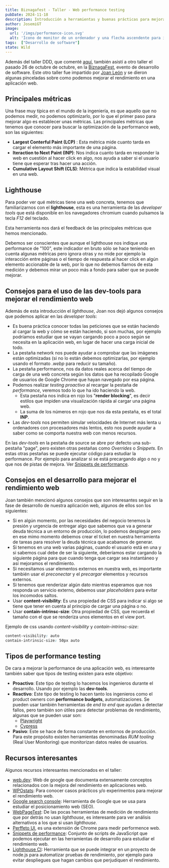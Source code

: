 ```yaml
---
title: Biznagafest - Taller - Web performance testing
pubDate: 2024-11-18
description: Introducción a herramientas y buenas prácticas para mejorar el rendimiento de una web.
author: JosemiGT
image:
  url: '/imgs/performance-icon.svg'
  alt: 'Ícono de monitor de un ordenador y una flecha ascendente para indicar performance.'
tags:  ["Desarrollo de software"]
state: Wild
---
```


Además del taller DDD, que comenté [aquí](./biznagafest-taller-ddd-refactoring), también asistí a otro taller el pasado 26 de octubre de octubre, en la [BiznagaFest](https://www.biznagafest.com/), evento de desarrollo de software. Este otro taller fue impartido por [Joan León](https://bsky.app/profile/nucliweb.net) y se dieron algunas pinceladas sobre como podemos mejorar el rendimiento en una aplicación web.

## Principales métricas

Una frase muy típica en el mundo de la ingeniería, es que aquello que no podemos medir, no podemos optimizarlo, por lo que el primer paso para mejorar algo es establecer unas métricas. Las principales métricas que tenemos que conocer para buscar la optimización de la performance web, son las siguientes:

- **Largest Conterful Paint (LCP)** : Esta métrica mide cuanto tarda en cargar el elemento más importante de una página.
- **Iteraction to Next Paint (INP)**: Nos indica cuanto tarda en responder  la web en cuestión al hacer click en algo, nos ayuda a saber si el usuario tiene que esperar tras hacer una acción.
- **Cumulative Layout Shift (CLS)**: Métrica que indica la estabilidad visual en una web. 

## Lighthouse

Para poder ver qué métricas tiene una web concreta, tenemos que familiarizarnos con el **lighthouse**, esta es una herramienta de las *developer tools* que está disponible en los navegadores chromium cuando pulsamos la tecla *F12* del teclado.

Esta herramienta nos dará el feedback de las principales métricas que hemos mencionado.

Debemos ser conscientes que aunque el lighthouse nos indique una performance de "100", este indicador en bruto sólo se hace teniendo en cuenta algunas métricas pero ignora otras y no mide por ejemplo la interacción entre páginas o el tiempo de respuesta al hacer click en algún elemento accionable de la web, por lo que no debemos fiarnos de esta medición y debemos mirar un poco más a fondo para saber que se puede mejorar.

## Consejos para el uso de las dev-tools para mejorar el rendimiento web

Además de esta introducción el *lighthouse*, Joan nos dejó algunos consejos que podemos aplicar en las *developer tools*:

- Es buena práctica conocer todas las peticiones que se están haciendo al cargar la web y cómo se están haciendo, si son muchas, por ejemplo podríamos estudiar que se vayan cargando poco a poco según se necesita en la aplicación web, en lugar de hacer una carga inicial de todo.
- La pestaña network nos puede ayudar a comprobar que las imágenes están optimizadas (si no lo están debemos optimizarlas, por ejemplo usando el formato *.webp* para reducir su tamaño).
- La pestaña performance, nos da datos reales acerca del tiempo de carga de una web concreta según los datos que ha recopilado Google de usuarios de Google Chrome que hayan navegado por esa página.
- Podemos realizar *testing proactivo* al recargar la pestaña de *performance*, veremos todo lo que ha ido haciendo la web. 
  - Esta pestaña nos indica en rojo los "**render blocking**", es decir estilos que impiden una visualización rápida al cargar una página web.
  - La suma de los números en rojo que nos da esta pestaña, es el total **INP**.
- Las *dev-tools* nos permiten simular velocidades de Internet más lenta u ordenadores con procesadores más lentos, esto nos puede ayudar a saber como se comporta nuestra web con menos recursos.

En las *dev-tools* en la pestaña de source se abre por defecto  una sub-pestaña "page", pero existen otras pestañas como *Overrides* o *Snippets*. En estas otras pestañas se puede ejecutar código para estudiar la performance. Por ejemplo para analizar si se está precargando algo o no y que nos de pistas de mejora. Ver [Snippets de performance](https://webperf-snippets.nucliweb.net/).

## Consejos en el desarrollo para mejorar el rendimiento web

Joan también mencionó algunos consejos que son interesantes seguir en la fase de desarrollo de nuestra aplicación web, algunos de ellos son los siguientes:

- Si en algún momento, por las necesidades del negocio tenemos la presión y urgencia de entregar algo que sabemos que va a generar deuda técnica a un entorno de producción, lo podemos desplegar pero en ese mimo momento debemos crear el ticket en nuestra herramienta de tareas para resolver la deuda técnica que acabamos de generar.
- Si tenemos en una web varias páginas, cuando el usuario está en una y si sabemos cual debe de ser la siguiente, deberíamos estar cargando la siguiente  página para que cuando tenga que cargar sea instantáneo y así mejoramos el rendimiento.
- Si necesitamos usar elementos externos en nuestra web, es importante también usar el *preconectar* y el *precargar* elementos y recursos externos.
- Si tenemos que  renderizar algún dato mientras esperamos que nos responda un servicio externo, debemos usar *placeholders* para evitar los incomodos saltos.
- Usar **content-visibility**: Es una propiedad de CSS para indicar si algo se tiene que tener en cuenta al principio de cargar una página o no.
- Usar **contain-intrinsc-size**: Otra propiedad de CSS, que recuerda el tamaño con el que se renderiza unos elementos en el view port.

Ejemplo de css usando *content-visibility*  y *contain-intrinsc-size*:

``` css
content-visibility: auto
contain-intrinsic-size: 50px auto
```

## Tipos de performance testing

De cara a mejorar la performance de una aplicación web, es interesante también saber que tipos de testing existen para este objetivo:

- **Proactivo**: Este tipo de testing lo hacemos los ingenieros durante el desarrollo. Usando por ejemplo las **dev-tools**.
- **Reactivo**: Este tipo de testing lo hacen tanto los ingenieros como el product owners con **performance budgets**, automatizaciones. Se pueden usar también herramientas de *end to end* que ayudan a detectar fallos, pero también son útiles para detectar problemas de rendimiento, algunas que se pueden usar son: 
  - [Playwright](https://playwright.dev/)
  - [Cypress](https://www.cypress.io/)
- **Pasivo**:  Este se hace de forma constante en entornos de producción. Para este propósito existen herramientas denominadas *RUM tooling* (Real User Monitoring) que monitorizan datos reales de usuarios.

## Recursos interesantes

Algunos recursos interesantes mencionados en el taller:

- [web.dev](https://web.dev/): Web de google que documenta extensamente conceptos relacionados con la mejora del rendimiento en aplicaciones web.
- [WPOstats](https://wpostats.com/): Para conocer casos prácticos y/o experimentos para mejorar el rendimiento web.
- [Google search console](https://search.google.com/search-console/about): Herramienta de Google que se usa para estudiar el posicionamiento web (SEO).
- [WebPageTest](https://www.webpagetest.org/): De las pocas herramientas de medición de rendimiento que por detrás no usan *lighthouse*, es interesante para ver análisis alternativos a los que si usan *lighthouse*.
- [Perffeto UI](https://chromewebstore.google.com/detail/perfetto-ui/lfmkphfpdbjijhpomgecfikhfohaoine), es una extensión de Chrome para medir performence web.
-  [Snippets de performance](https://webperf-snippets.nucliweb.net/): Conjunto de scripts de JavaScript que podemos ejecutar en las herramientas de desarrollo para estudiar el rendimiento web.
- [Lighthouse CI](https://github.com/GoogleChrome/lighthouse-ci): Herramienta que se puede integrar en un proyecto de node.js para automatizar pruebas de rendimiento, por ejemplo para evitar despliegues que hagan cambios que perjudiquen el rendimiento.
